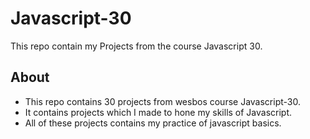 # Javascript-30
This repo contain my Projects from the course Javascript 30.

## About
- This repo contains 30 projects from wesbos course Javascript-30.
- It contains projects which I made to hone my skills of Javascript.
- All of these projects contains my practice of javascript basics.
